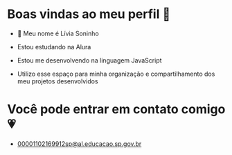 # Boas vindas ao meu perfil 💬

- 🔭 Meu nome é Lívia Soninho

- Estou estudando na Alura  
- Estou me desenvolvendo na linguagem JavaScript
- Utilizo esse espaço para minha organização e compartilhamento dos meu projetos desenvolvidos

# Você pode entrar em contato comigo 💗

- 00001102169912sp@al.educacao.sp.gov.br

